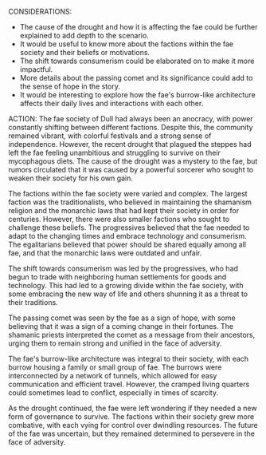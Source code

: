 CONSIDERATIONS:
- The cause of the drought and how it is affecting the fae could be further explained to add depth to the scenario.
- It would be useful to know more about the factions within the fae society and their beliefs or motivations.
- The shift towards consumerism could be elaborated on to make it more impactful.
- More details about the passing comet and its significance could add to the sense of hope in the story.
- It would be interesting to explore how the fae's burrow-like architecture affects their daily lives and interactions with each other.

ACTION:
The fae society of Dull had always been an anocracy, with power constantly shifting between different factions. Despite this, the community remained vibrant, with colorful festivals and a strong sense of independence. However, the recent drought that plagued the steppes had left the fae feeling unambitious and struggling to survive on their mycophagous diets. The cause of the drought was a mystery to the fae, but rumors circulated that it was caused by a powerful sorcerer who sought to weaken their society for his own gain.

The factions within the fae society were varied and complex. The largest faction was the traditionalists, who believed in maintaining the shamanism religion and the monarchic laws that had kept their society in order for centuries. However, there were also smaller factions who sought to challenge these beliefs. The progressives believed that the fae needed to adapt to the changing times and embrace technology and consumerism. The egalitarians believed that power should be shared equally among all fae, and that the monarchic laws were outdated and unfair.

The shift towards consumerism was led by the progressives, who had begun to trade with neighboring human settlements for goods and technology. This had led to a growing divide within the fae society, with some embracing the new way of life and others shunning it as a threat to their traditions.

The passing comet was seen by the fae as a sign of hope, with some believing that it was a sign of a coming change in their fortunes. The shamanic priests interpreted the comet as a message from their ancestors, urging them to remain strong and unified in the face of adversity.

The fae's burrow-like architecture was integral to their society, with each burrow housing a family or small group of fae. The burrows were interconnected by a network of tunnels, which allowed for easy communication and efficient travel. However, the cramped living quarters could sometimes lead to conflict, especially in times of scarcity.

As the drought continued, the fae were left wondering if they needed a new form of governance to survive. The factions within their society grew more combative, with each vying for control over dwindling resources. The future of the fae was uncertain, but they remained determined to persevere in the face of adversity.